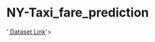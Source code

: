 # NY-Taxi_fare_prediction
'<a href = "https://www.kaggle.com/datasets/sivabalana/nyc-taxi-fare"> Dataset Link</a>'>
